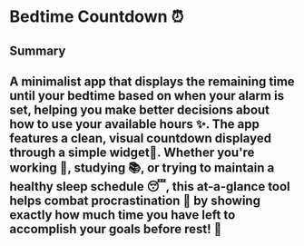 # Bedtime Countdown ⏰
## Summary
A **minimalist app** that displays the **remaining time** until your **bedtime** based on when your alarm is set, helping you make better decisions about **how to use your available hours** ✨. The app features a clean, visual countdown displayed through a simple **widget**📱. Whether you're **working** 💼, **studying** 📚, or trying to maintain a **healthy sleep schedule** 😴, this at-a-glance tool helps **combat procrastination** 🚀 by showing exactly **how much time you have left** to **accomplish** your **goals** before rest! 🎯
---
